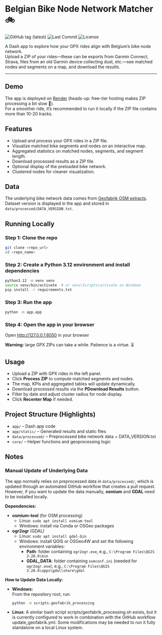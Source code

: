 # Belgian Bike Node Network Matcher 🚲

![GitHub tag (latest)](https://img.shields.io/github/v/tag/roemeren/gpx-bike-node-matcher)
![Last Commit](https://img.shields.io/github/last-commit/roemeren/gpx-bike-node-matcher)
![License](https://img.shields.io/badge/license-MIT-blue.svg)

A Dash app to explore how your GPX rides align with Belgium’s bike node network.  
Upload a ZIP of your rides—these can be exports from Garmin Connect, Strava, 
files from an old Garmin device collecting dust, etc.—see matched nodes and segments on a map, and download the results.

---

## Demo

The app is deployed on [Render](https://gpx-bike-node-matcher.onrender.com) (heads-up: free-tier hosting makes ZIP processing a bit slow 🐢).  
For a smoother ride, it’s recommended to run it locally if the ZIP file contains more than 10-20 tracks.

## Features

- Upload and process your GPX rides in a ZIP file.
- Visualize matched bike segments and nodes on an interactive map.
- Aggregated statistics on matched nodes, segments, and segment length.
- Download processed results as a ZIP file.
- Optional display of the preloaded bike network.
- Clustered nodes for cleaner visualization.

## Data

The underlying bike network data comes from [Geofabrik OSM extracts](https://download.geofabrik.de/europe/).  
Dataset version is displayed in the app and stored in `data/processed/DATA_VERSION.txt`.  


## Running Locally

### Step 1: Clone the repo

```bash
git clone <repo_url>
cd <repo_name>
```
### Step 2: Create a Python 3.12 environment and install dependencies

```bash
python3.12 -m venv venv
source venv/bin/activate  # or venv\Scripts\activate on Windows
pip install -r requirements.txt
```
### Step 3: Run the app

```bash
python -m app.app
```

### Step 4: Open the app in your browser

Open http://127.0.0.1:8050 in your browser

**Warning:** large GPX ZIPs can take a while. Patience is a virtue. ⏳

## Usage

- Upload a ZIP with GPX rides in the left panel.
- Click **Process ZIP** to compute matched segments and nodes.
- The map, KPIs and aggregated tables will update dynamically.
- Download processed results via the **PDownload Results** button.
- Filter by date and adjust cluster radius for node display.
- Click **Recenter Map** if needed.

## Project Structure (Highlights)

- `app/` – Dash app code
- `app/static/` – Generated results and static files
- `data/processed/` – Preprocessed bike network data + DATA_VERSION.txt
- `core/` – Helper functions and geoprocessing logic

## Notes

### Manual Update of Underlying Data

The app normally relies on preprocessed data in `data/processed/`, which is updated through an automated GitHub workflow that creates a pull request. 
However, if you want to update the data manually, **osmium** and **GDAL** need to be installed locally.

**Dependencies:**

- **osmium-tool** (for OSM processing)  
  - Linux: `sudo apt install osmium-tool`  
  - Windows: install via Conda or OSGeo packages
- **ogr2ogr** (GDAL)  
  - Linux: `sudo apt install gdal-bin`  
  - Windows: install QGIS or OSGeo4W and set the following environment variables:  
    - **Path**: folder containing `ogr2ogr.exe`, e.g., `C:\Program Files\QGIS 3.28.6\bin`  
    - **GDAL_DATA**: folder containing `osmconf.ini` (needed for `ogr2ogr.exe`), e.g., `C:\Program Files\QGIS 3.28.6\apps\gdal\share\gdal`

**How to Update Data Locally:**

- **Windows:**  
    From the repository root, run:  
    ```bash
    python -m scripts.geofabrik_processing
    ```
- **Linux**:
    A similar bash script scripts/geofabrik_processing.sh exists, but it is currently configured to work in combination with the GitHub workflow update_geofabrik.yml. Some modifications may be needed to run it fully standalone on a local Linux system.
